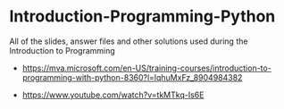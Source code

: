 Introduction-Programming-Python
===============================

All of the slides, answer files and other solutions used during the Introduction to Programming

* https://mva.microsoft.com/en-US/training-courses/introduction-to-programming-with-python-8360?l=lqhuMxFz_8904984382

* https://www.youtube.com/watch?v=tkMTkq-Is6E
